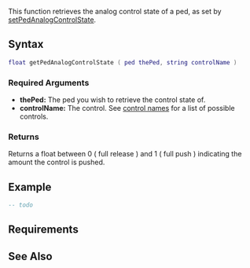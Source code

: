 This function retrieves the analog control state of a ped, as set by [setPedAnalogControlState](/docs/setPedAnalogControlState.md "wikilink").

Syntax
------

``` lua
float getPedAnalogControlState ( ped thePed, string controlName )
```

### Required Arguments

-   **thePed:** The ped you wish to retrieve the control state of.
-   **controlName:** The control. See [control names](/docs/control_names.md "wikilink") for a list of possible controls.

### Returns

Returns a float between 0 ( full release ) and 1 ( full push ) indicating the amount the control is pushed.

Example
-------

``` lua
-- todo
```

Requirements
------------

See Also
--------

